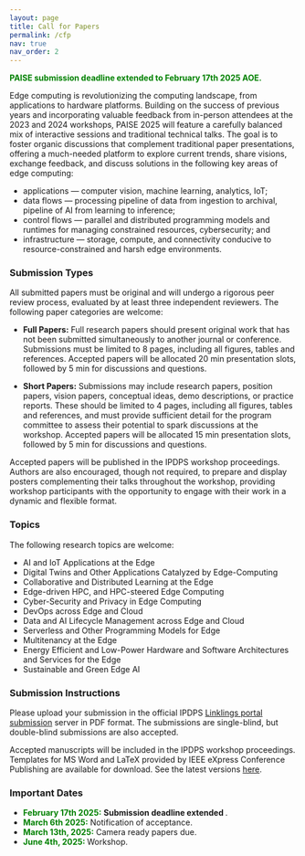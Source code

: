 ```yaml
---
layout: page
title: Call for Papers
permalink: /cfp
nav: true
nav_order: 2
---
```

<b style="color:green"> PAISE submission deadline extended to February 17th 2025 AOE.</b>

Edge computing is revolutionizing the computing landscape, from applications to hardware platforms. Building on the success of previous years and incorporating valuable feedback from in-person attendees at the 2023 and 2024 workshops, PAISE 2025 will feature a carefully balanced mix of interactive sessions and traditional technical talks. The goal is to foster organic discussions that complement traditional paper presentations, offering a much-needed platform to explore current trends, share visions, exchange feedback, and discuss solutions in the following key areas of edge computing:  

* applications — computer vision, machine learning, analytics, IoT;
* data flows — processing pipeline of data from ingestion to archival, pipeline of AI from learning to inference;
* control flows — parallel and distributed programming models and runtimes for managing constrained resources, cybersecurity; and
* infrastructure — storage, compute, and connectivity conducive to resource-constrained and harsh edge environments.

### Submission Types

All submitted papers must be original and will undergo a rigorous peer review process, evaluated by at least three independent reviewers. The following paper categories are welcome:

* **Full Papers:** Full research papers should present original work that has not been submitted simultaneously to another journal or conference. Submissions must be limited to 8 pages, including all figures, tables and references. Accepted papers will be allocated 20 min presentation slots, followed by 5 min for discussions and questions. 


* **Short Papers:** Submissions may include research papers, position papers, vision papers, conceptual ideas, demo descriptions, or practice reports. These should be limited to 4 pages, including all figures, tables and references, and must provide sufficient detail for the program committee to assess their potential to spark discussions at the workshop. Accepted papers will be allocated 15 min presentation slots, followed by 5 min for discussions and questions. 

Accepted papers will be published in the IPDPS workshop proceedings. Authors are also encouraged, though not required, to prepare and display posters complementing their talks throughout the workshop, providing workshop participants with the opportunity to engage with their work in a dynamic and flexible format.


### Topics

The following research topics are welcome:

* AI and IoT Applications at the Edge
* Digital Twins and Other Applications Catalyzed by Edge-Computing
* Collaborative and Distributed Learning at the Edge
* Edge-driven HPC, and HPC-steered Edge Computing
* Cyber-Security and Privacy in Edge Computing
* DevOps across Edge and Cloud
* Data and AI Lifecycle Management across Edge and Cloud
* Serverless and Other Programming Models for Edge
* Multitenancy at the Edge
* Energy Efficient and Low-Power Hardware and Software Architectures and Services for the Edge
* Sustainable and Green Edge AI

### Submission Instructions

Please upload your submission in the official IPDPS [Linklings portal submission](https://ssl.linklings.net/conferences/ipdps/) server in PDF format. The submissions are single-blind, but double-blind submissions are also accepted.

Accepted manuscripts will be included in the IPDPS workshop proceedings. Templates for MS Word and LaTeX provided by IEEE eXpress Conference Publishing are available for download. See the latest versions [here](https://www.ieee.org/conferences_events/conferences/publishing/templates.html).

### Important Dates

* <b style="color:green"> February 17th 2025:</b>  <b> Submission deadline extended </b>.
* <b style="color:green"> March 6th 2025:</b> Notification of acceptance.
* <b style="color:green"> March 13th, 2025:</b> Camera ready papers due.
* <b style="color:green"> June 4th, 2025: </b> Workshop.

